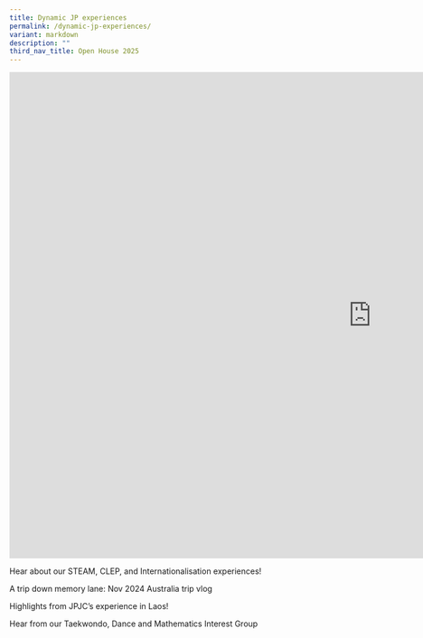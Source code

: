 ```yaml
---
title: Dynamic JP experiences
permalink: /dynamic-jp-experiences/
variant: markdown
description: ""
third_nav_title: Open House 2025
---
```



<div align="justify">
<iframe allowfullscreen="" allow="accelerometer; autoplay; clipboard-write; encrypted-media; gyroscope; picture-in-picture; web-share" frameborder="0" title="Hear about our STEAM, CLEP, and Internationalisation experiences!" src="https://www.youtube.com/embed/stT5YX4NWno" height="861" width="1280"></iframe>
<p>	
	Hear about our STEAM, CLEP, and Internationalisation experiences!</p>

<p>A trip down memory lane: Nov 2024 Australia trip vlog</p>
 

<p>Highlights from JPJC’s experience in Laos!
</p> 

<p> Hear from our Taekwondo, Dance and Mathematics Interest Group 	
	
</p></div>






<div hidden=""></div>